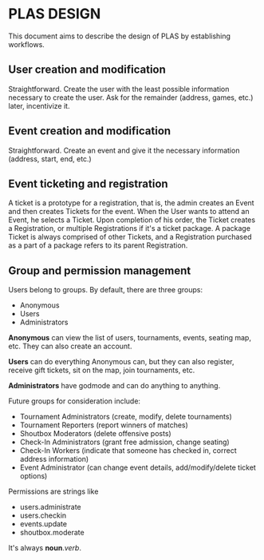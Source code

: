 PLAS DESIGN
===========

This document aims to describe the design of PLAS by establishing workflows.

User creation and modification
------------------------------

Straightforward. Create the user with the least possible information necessary to create the user.
Ask for the remainder (address, games, etc.) later, incentivize it.

Event creation and modification
-------------------------------

Straightforward. Create an event and give it the necessary information (address, start, end, etc.)

Event ticketing and registration
--------------------------------

A ticket is a prototype for a registration, that is, the admin creates an Event and then creates Tickets for the event. 
When the User wants to attend an Event, he selects a Ticket. 
Upon completion of his order, the Ticket creates a Registration, or multiple Registrations if it's a ticket package. 
A package Ticket is always comprised of other Tickets, and a Registration purchased as a part of a package refers to its parent Registration.

Group and permission management
-------------------------------

Users belong to groups. By default, there are three groups: 
*  Anonymous
*  Users
*  Administrators

**Anonymous** can view the list of users, tournaments, events, seating map, etc. They can also create an account.

**Users** can do everything Anonymous can, but they can also register, receive gift tickets, sit on the map, join tournaments, etc.

**Administrators** have godmode and can do anything to anything.

Future groups for consideration include:
* Tournament Administrators (create, modify, delete tournaments)
* Tournament Reporters (report winners of matches)
* Shoutbox Moderators (delete offensive posts)
* Check-In Administrators (grant free admission, change seating)
* Check-In Workers (indicate that someone has checked in, correct address information)
* Event Administrator (can change event details, add/modify/delete ticket options)

Permissions are strings like 
* users.administrate
* users.checkin
* events.update
* shoutbox.moderate

It's always **noun**.*verb*.

